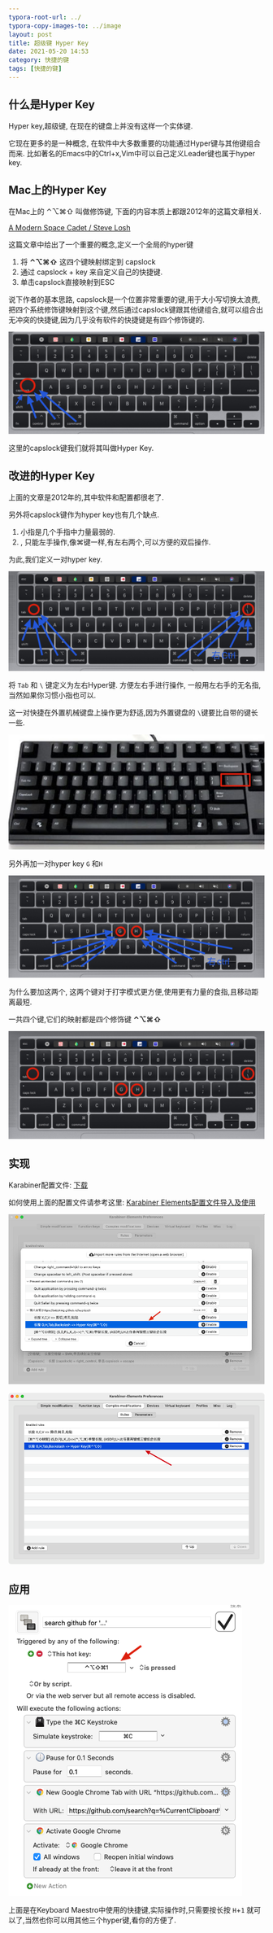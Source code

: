 ```yaml
---
typora-root-url: ../
typora-copy-images-to: ../image
layout: post
title: 超级键 Hyper Key
date: 2021-05-20 14:53
category: 快捷的键
tags: [快捷的键]
---
```




## 什么是Hyper Key

Hyper key,超级键, 在现在的键盘上并没有这样一个实体键.

它现在更多的是一种概念, 在软件中大多数重要的功能通过Hyper键与其他键组合而来. 比如著名的Emacs中的Ctrl+x,Vim中可以自己定义Leader键也属于hyper key.



## Mac上的Hyper Key

在Mac上的 ⌃⌥⌘⇧  叫做修饰键,  下面的内容本质上都跟2012年的这篇文章相关.

[A Modern Space Cadet / Steve Losh](https://stevelosh.com/blog/2012/10/a-modern-space-cadet/)

这篇文章中给出了一个重要的概念,定义一个全局的hyper键

1. 将 **⌃⌥⌘⇧** 这四个键映射绑定到 capslock 
2. 通过 capslock + key 来自定义自己的快捷键.
3. 单击capslock直接映射到ESC



说下作者的基本思路, capslock是一个位置非常重要的键,用于大小写切换太浪费,把四个系统修饰键映射到这个键,然后通过capslock键跟其他键组合,就可以组合出无冲突的快捷键,因为几乎没有软件的快捷键是有四个修饰键的.

![image-20210520151433251](/image/image-20210520151433251.png)





这里的capslock键我们就将其叫做Hyper Key.



## 改进的Hyper Key

上面的文章是2012年的,其中软件和配置都很老了.

另外将capslock键作为hyper key也有几个缺点.

1. 小指是几个手指中力量最弱的.
2. , 只能左手操作,像⌘键一样,有左右两个,可以方便的双后操作.



为此,我们定义一对hyper key.  

![image-20210520152031507](/image/image-20210520152031507.png)

将 `Tab` 和 `\` 键定义为左右Hyper键. 方便左右手进行操作, 一般用左右手的无名指,当然如果你习惯小指也可以.

这一对快捷在外置机械键盘上操作更为舒适,因为外置键盘的 `\`键要比自带的键长一些.

![image-20210520152406709](/image/image-20210520152406709.png)

另外再加一对hyper key `G` 和`H`

![image-20210520152538272](/image/image-20210520152538272.png)



为什么要加这两个, 这两个键对于打字模式更方便,使用更有力量的食指,且移动距离最短.

一共四个键,它们的映射都是四个修饰键  **⌃⌥⌘⇧**

![image-20210520152832146](/image/image-20210520152832146.png)



## 实现



Karabiner配置文件: [下载](https://babyking.github.io/lazytips/karabiner/lrzz.json)

如何使用上面的配置文件请参考这里: [Karabiner Elements配置文件导入及使用](https://babyking.github.io/%E5%BF%AB%E6%8D%B7%E7%9A%84%E9%94%AE/2021/05/12/karabiner-pei-zhi-wen-jian-dao-ru-ji-shi-yong.html)



![image-20210520152945783](/image/image-20210520152945783.png)

![image-20210520153020562](/image/image-20210520153020562.png)



## 应用

![image-20210520153315825](/image/image-20210520153315825.png)

上面是在Keyboard Maestro中使用的快捷键,实际操作时,只需要按长按 `H`+`1` 就可以了,当然也你可以用其他三个hyper键,看你的方便了.
